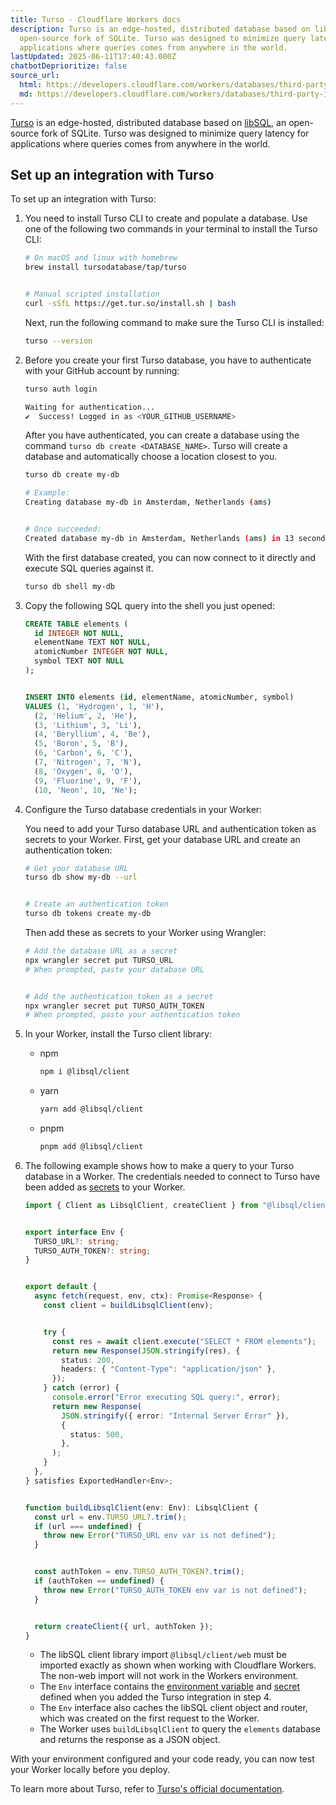 ```yaml
---
title: Turso · Cloudflare Workers docs
description: Turso is an edge-hosted, distributed database based on libSQL, an
  open-source fork of SQLite. Turso was designed to minimize query latency for
  applications where queries comes from anywhere in the world.
lastUpdated: 2025-06-11T17:40:43.000Z
chatbotDeprioritize: false
source_url:
  html: https://developers.cloudflare.com/workers/databases/third-party-integrations/turso/
  md: https://developers.cloudflare.com/workers/databases/third-party-integrations/turso/index.md
---
```


[Turso](https://turso.tech/) is an edge-hosted, distributed database based on [libSQL](https://libsql.org/), an open-source fork of SQLite. Turso was designed to minimize query latency for applications where queries comes from anywhere in the world.

## Set up an integration with Turso

To set up an integration with Turso:

1. You need to install Turso CLI to create and populate a database. Use one of the following two commands in your terminal to install the Turso CLI:

   ```sh
   # On macOS and linux with homebrew
   brew install tursodatabase/tap/turso


   # Manual scripted installation
   curl -sSfL https://get.tur.so/install.sh | bash
   ```

   Next, run the following command to make sure the Turso CLI is installed:

   ```sh
   turso --version
   ```

2. Before you create your first Turso database, you have to authenticate with your GitHub account by running:

   ```sh
   turso auth login
   ```

   ```sh
   Waiting for authentication...
   ✔  Success! Logged in as <YOUR_GITHUB_USERNAME>
   ```

   After you have authenticated, you can create a database using the command `turso db create <DATABASE_NAME>`. Turso will create a database and automatically choose a location closest to you.

   ```sh
   turso db create my-db
   ```

   ```sh
   # Example:
   Creating database my-db in Amsterdam, Netherlands (ams)


   # Once succeeded:
   Created database my-db in Amsterdam, Netherlands (ams) in 13 seconds.
   ```

   With the first database created, you can now connect to it directly and execute SQL queries against it.

   ```sh
   turso db shell my-db
   ```

3. Copy the following SQL query into the shell you just opened:

   ```sql
   CREATE TABLE elements (
     id INTEGER NOT NULL,
     elementName TEXT NOT NULL,
     atomicNumber INTEGER NOT NULL,
     symbol TEXT NOT NULL
   );


   INSERT INTO elements (id, elementName, atomicNumber, symbol)
   VALUES (1, 'Hydrogen', 1, 'H'),
     (2, 'Helium', 2, 'He'),
     (3, 'Lithium', 3, 'Li'),
     (4, 'Beryllium', 4, 'Be'),
     (5, 'Boron', 5, 'B'),
     (6, 'Carbon', 6, 'C'),
     (7, 'Nitrogen', 7, 'N'),
     (8, 'Oxygen', 8, 'O'),
     (9, 'Fluorine', 9, 'F'),
     (10, 'Neon', 10, 'Ne');
   ```

4. Configure the Turso database credentials in your Worker:

   You need to add your Turso database URL and authentication token as secrets to your Worker. First, get your database URL and create an authentication token:

   ```sh
   # Get your database URL
   turso db show my-db --url


   # Create an authentication token
   turso db tokens create my-db
   ```

   Then add these as secrets to your Worker using Wrangler:

   ```sh
   # Add the database URL as a secret
   npx wrangler secret put TURSO_URL
   # When prompted, paste your database URL


   # Add the authentication token as a secret
   npx wrangler secret put TURSO_AUTH_TOKEN
   # When prompted, paste your authentication token
   ```

5. In your Worker, install the Turso client library:

   * npm

     ```sh
     npm i @libsql/client
     ```

   * yarn

     ```sh
     yarn add @libsql/client
     ```

   * pnpm

     ```sh
     pnpm add @libsql/client
     ```

6. The following example shows how to make a query to your Turso database in a Worker. The credentials needed to connect to Turso have been added as [secrets](https://developers.cloudflare.com/workers/configuration/secrets/) to your Worker.

   ```ts
   import { Client as LibsqlClient, createClient } from "@libsql/client/web";


   export interface Env {
     TURSO_URL?: string;
     TURSO_AUTH_TOKEN?: string;
   }


   export default {
     async fetch(request, env, ctx): Promise<Response> {
       const client = buildLibsqlClient(env);


       try {
         const res = await client.execute("SELECT * FROM elements");
         return new Response(JSON.stringify(res), {
           status: 200,
           headers: { "Content-Type": "application/json" },
         });
       } catch (error) {
         console.error("Error executing SQL query:", error);
         return new Response(
           JSON.stringify({ error: "Internal Server Error" }),
           {
             status: 500,
           },
         );
       }
     },
   } satisfies ExportedHandler<Env>;


   function buildLibsqlClient(env: Env): LibsqlClient {
     const url = env.TURSO_URL?.trim();
     if (url === undefined) {
       throw new Error("TURSO_URL env var is not defined");
     }


     const authToken = env.TURSO_AUTH_TOKEN?.trim();
     if (authToken == undefined) {
       throw new Error("TURSO_AUTH_TOKEN env var is not defined");
     }


     return createClient({ url, authToken });
   }
   ```

   * The libSQL client library import `@libsql/client/web` must be imported exactly as shown when working with Cloudflare Workers. The non-web import will not work in the Workers environment.
   * The `Env` interface contains the [environment variable](https://developers.cloudflare.com/workers/configuration/environment-variables/) and [secret](https://developers.cloudflare.com/workers/configuration/secrets/) defined when you added the Turso integration in step 4.
   * The `Env` interface also caches the libSQL client object and router, which was created on the first request to the Worker.
   * The Worker uses `buildLibsqlClient` to query the `elements` database and returns the response as a JSON object.

With your environment configured and your code ready, you can now test your Worker locally before you deploy.

To learn more about Turso, refer to [Turso's official documentation](https://docs.turso.tech).
